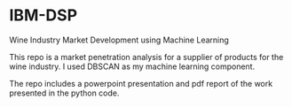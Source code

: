 # IBM-DSP
Wine Industry Market Development using Machine Learning

This repo is a market penetration analysis for a supplier of products for the wine industry. I used DBSCAN as my machine learning component.

The repo includes a powerpoint presentation and pdf report of the work presented in the python code.
